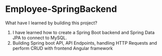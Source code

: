 # Employee-SpringBackend

What have I learned by building this project?
1. I have learned how to create a Spring Boot backend and Spring Data JPA to connect to MySQL.
2. Building Spring boot API, API Endpoints, handling HTTP Requests and perform CRUD with frontend Angular framework
